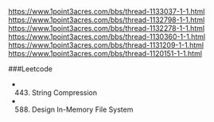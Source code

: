 https://www.1point3acres.com/bbs/thread-1133037-1-1.html
https://www.1point3acres.com/bbs/thread-1132798-1-1.html
https://www.1point3acres.com/bbs/thread-1132278-1-1.html
https://www.1point3acres.com/bbs/thread-1130360-1-1.html
https://www.1point3acres.com/bbs/thread-1131209-1-1.html
https://www.1point3acres.com/bbs/thread-1120151-1-1.html


###Leetcode
* 443. String Compression
* 588. Design In-Memory File System
